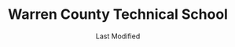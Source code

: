 ---
layout: location-page
date: Last Modified
description: "Local COVID-19 testing is available at Warren County Technical School in Washington, New Jersey, USA."
permalink: "locations/new-jersey/washington/warren-county-technical-school/"
tags:
  - locations
  - new-jersey
title: Warren County Technical School
uniqueName: warren-county-technical-school
state: New Jersey
stateAbbr: NJ
hood: "Warren County"
address: "1500 Route 57"
city: "Washington"
zip: "07882"
zipsNearby: "07675 07677 07885 07981 07999 08888 08889 07095 07481 10451 10452 10453 10454 10455 10456 10457 10458 10459 10460 10461 10462 10463 10464 10465 10466 10467 10468 10469 10470 10471 10472 10473 10474 10475 10499 10001 10002 10003 10004 10005 10006 10007 10008 10009 10010 10011 10012 10013 10014 10016 10017 10018 10019 10020 10021 10022 10023 10024 10025 10026 10027 10028 10029 10030 10031 10032 10033 10034 07820 07401 07620 07821 08801 08802 07822 07001 08803 07920 07939 07002 07921 07823 07621 07922 07924 07825 07003 07403 08804 07005 08805 07826 07827 07890 08807 08808 07926 07828 07405 07829 07004 07006 07007 07830 07008 07009 07927 07831 07928 07930 07010 07011 07012 07013 07014 07015 08809 07624 07832 07016 07626 08810 07833 07627 07834 07801 07802 07803 07806 07869 07628 08812 08816 07936 07017 07018 07019 07020 08817 08818 08820 08837 08899 07201 07202 07203 07204 07205 07206 07207 07208 07407 07630 07631 07632 07021 07410 07022 07023 07931 08821 07836 08822 07932 07024 07416 07417 08823 08825 07026 07027 07933 07934 07837 08826 07028 07418 07838 07839 07935 07601 07602 07603 07604 07605 07606 07607 07608 07699 07840 07419 08827 07640 07029 07420 07641 08828 07421 07842 08829 07422 08844 07642 07676 07030 07423 07843 07844 07845 08830 08831 07097 07302 07303 07304 07305 07306 07307 07308 07310 07311 07395 07399 07846 07031 07032 07099 08832 08824 07033 07847 07848 07034 07849 07850 07851 08833 07852 07938 07035 07036 07424 07643 08834 07039 07644 07853 07428 07940 07430 07495 08835 07040 08836 07945 08840 08846 07855 07432 08848 07041 07946 08850 08852 07042 07043 07044 07645 07045 07950 07960 07961 07962 07963 07046 07856 07970 08853 07857 07101 07102 07103 07104 07105 07106 07107 07108 07109 07110 07111 07112 07114 07175 07184 07188 07189 07191 07192 07193 07195 07198 07199 08901 08902 08903 08904 08905 08906 08933 08989 07435 07646 07974 07860 07976 07047 07647 07648 07436 07438 07439 08857 08858 07649 07050 07051 07052 07863 07650 07652 07653 07656 08859 07054 07055 07057 07501 07502 07503 07504 07505 07506 07507 07508 07509 07510 07511 07512 07513 07514 07522 07524 07533 07538 07543 07544 07977 07440 08861 08862 08863 08865 07058 08854 08855 08867 07059 07060 07061 07062 07063 07069 07978 07442 07444 07865 07064 07979 08868 07065 07066 07067 07446 08869 08870 07657 07660 07450 07451 07452 07456 07457 07661 07662 07663 07866 07068 07070 07071 07072 07073 07074 07075 07458 08871 08872 07870 07076 07094 07096 07077 07078 08873 08875 08890 08876 08879 08880 07079 07080 08882 07871 08884 07081 07874 08885 08886 07875 07980 07460 07876 07901 07902 07461 07877 07878 07666 07670 08887 07082 07879 07083 07086 07087 07088 07462 07880 07463 07881 07465 07882 07470 07474 07090 07091 07092 07480 07093 10035 10036 10037 10038 10039 10040 10041 10043 10044 10045 10055 10060 10065 10069 10075 10080 10081 10087 10090 10095 10101 10102 10103 10104 10105 10106 10107 10108 10109 10110 10111 10112 10113 10114 10115 10116 10117 10118 10119 10120 10121 10122 10123 10124 10125 10126 10128 10129 10130 10131 10132 10133 10138 10150 10151 10152 10153 10154 10155 10156 10157 10158 10159 10160 10161 10162 10163 10164 10165 10166 10167 10168 10169 10170 10171 10172 10173 10174 10175 10176 10177 10178 10179 10185 10199 10203 10211 10212 10213 10242 10249 10256 10257 10258 10259 10260 10261 10265 10268 10269 10270 10271 10272 10273 10274 10275 10276 10277 10278 10279 10280 10281 10282 10285 10286 10292 10503 12719 10912 10913 12721 10914 10916 10917 10918 10919 10920 12729 10522 12732 10921 10923 12737 10924 10925 10926 10927 12743 10930 10931 10932 12746 10533 10933 10940 10941 10949 10950 10952 12777 10550 10551 10552 10553 10954 12764 10956 10958 10959 10960 10962 10963 10964 10965 10968 10969 10970 12770 12771 12785 10973 10974 10910 10975 10976 12780 10977 10979 10980 10901 10981 10982 10983 10984 10987 10988 10989 10990 10993 10994 10998 10701 10702 10703 10704 10705 10706 10708 10710 12792 11201 11202 11203 11204 11205 11206 11207 11208 11209 11210 11211 11212 11213 11214 11215 11216 11217 11218 11219 11220 11221 11222 11223 11224 11225 11226 11228 11229 11230 11231 11232 11233 11234 11235 11236 11237 11238 11239 11241 11242 11243 11245 11247 11249 11251 11252 11256 11694 11697 11351 11352 11354 11355 11356 11357 11358 11367 11368 11369 11370 11371 11372 11373 11374 11375 11377 11378 11379 11380 11381 11385 11386 11390 11414 11415 11416 11417 11418 11419 11420 11421 11101 11102 11103 11104 11105 11106 11109 11120 10301 10302 10303 10304 10305 10306 10307 10308 10309 10310 10311 10312 10313 10314 07710 08501 07716 08007 07718 08502 08010 08011 08504 08505 08015 08016 08101 08102 08103 08104 08105 08106 08107 08108 08109 08110 08002 08003 08034 08510 08526 07721 07722 08022 08511 08512 08514 08515 07724 07799 07726 07727 08518 07728 08030 08033 08035 08036 07730 07732 08520 07733 08525 07731 08527 08041 08042 07734 07735 08528 08733 08701 08530 08045 07737 07738 07739 07740 08048 08052 07746 08053 07747 07748 07750 08057 07751 08059 08060 08054 07752 07753 07754 08533 08064 07755 07757 08065 08068 08534 08535 08536 07758 08540 08541 08542 08543 08544 08550 08073 07701 07702 07703 07704 08551 08075 08076 08077 08553 08554 08555 08556 07760 08557 08558 08031 08099 08559 07763 08560 08601 08602 08603 08604 08605 08606 08607 08608 08609 08610 08611 08618 08619 08620 08625 08628 08629 08638 08640 08641 08645 08646 08647 08648 08650 08666 08690 08691 08695 07764 08093 07765 08046 08561 08562 18210 18011 18101 18102 18103 18104 18105 18106 18109 18195 18320 18211 18012 18403 18212 17922 19503 18010 18013 18050 18214 19504 18321 18014 18405 18216 19505 18015 18016 18017 18018 18020 18025 19508 18610 19510 19511 18030 19512 18031 17925 18322 18323 18324 18371 18373 18325 18032 19516 18034 18035 18410 18218 18219 18036 18037 18326 17930 18038 18220 18327 18328 19518 18221 18222 18039 19519 18041 18040 18042 18043 18044 18045 18301 18302 18046 18223 18330 18416 19520 18049 18098 18099 19522 18051 18224 19523 18053 18331 19525 18424 18425 18054 18426 19526 18427 18225 18428 18438 18201 18202 18055 18332 18056 18431 18433 18434 18229 18230 18231 19529 18333 18058 19530 18435 18436 18624 17942 18232 18234 18059 19533 18235 18001 18002 18003 19534 19535 18060 18334 19536 18237 18062 17948 17949 18335 18063 17952 18336 19538 19539 17953 18337 18340 18239 18341 19540 19541 19542 18444 18342 18343 18344 18634 18064 18065 18240 19545 18445 17959 17960 18066 18067 18068 19547 18447 18448 18242 18069 17961 18070 18071 18244 18451 18452 18072 18074 19548 18640 18641 18642 18643 18644 18651 18347 18348 18349 18350 18346 17965 19549 18351 18456 18245 19601 19602 19603 19604 19605 19606 19607 19608 19609 19610 19611 19612 18073 18076 18352 18077 18457 18247 18353 18078 18354 18355 18501 18502 18503 18504 18505 18507 18508 18509 18510 18512 18515 18517 18518 18519 18540 18577 18356 18248 19555 18458 18357 18079 18080 18459 18460 18081 18463 18083 18360 18249 18250 18084 18370 18251 18464 18252 18372 18085 19560 18466 19562 18086 18254 18087 17982 19564 18088 18660 18472 18255 18052 18661 18473 18602 18701 18702 18703 18704 18705 18706 18707 18709 18710 18711 18762 18764 18765 18766 18767 18769 18773 18091 18092 19001 19002 19420 19003 19004 18910 19020 19021 19312 19421 18911 19422 19424 19007 19008 19009 19010 18912 18913 19423 18914 19012 19425 19018 19426 19473 18915 19428 19429 19397 19398 19399 19430 18916 19023 19432 19333 18901 18902 18933 19026 18917 18918 19027 18920 19341 19353 19030 18921 19031 19032 19033 18922 19025 19034 19048 19049 18923 19435 18925 18926 19035 19343 19036 19038 19437 19438 19441 19040 19440 19041 18927 18928 19043 19098 19044 19006 19345 18929 19046 19442 18930 19443 19444 18931 19047 19053 19446 19050 19450 19052 19054 19055 19056 19057 19058 18932 19451 19355 18934 19037 19063 19064 19065 19091 19066 18935 18936 19067 19070 19072 18938 18940 19073 19401 19403 19404 19405 19406 19407 19408 19409 19415 19436 19454 19455 19477 19456 19075 18942 19301 19457 18943 18944 19019 19092 19093 19099 19101 19102 19103 19104 19105 19106 19107 19108 19109 19110 19111 19112 19113 19114 19115 19116 19118 19119 19120 19121 19122 19123 19124 19125 19126 19127 19128 19129 19130 19131 19132 19133 19134 19135 19136 19137 19138 19139 19140 19141 19142 19143 19144 19145 19146 19147 19148 19149 19150 19151 19152 19153 19154 19155 19160 19161 19162 19170 19171 19172 19173 19175 19176 19177 19178 19179 19181 19182 19183 19184 19185 19187 19188 19190 19191 19192 19193 19194 19195 19196 19197 19244 19255 19453 19460 18946 18947 18949 19462 18950 19464 19465 18951 18953 18955 19468 18956 19470 18957 18958 19472 18960 19079 18962 19474 18963 18924 18964 18954 18966 18968 19475 19478 19081 18969 18970 18971 18972 19082 19083 19480 19481 19482 19484 19485 19493 19494 19495 19496 19085 18974 18991 18976 18977 19080 19087 19088 19089 19486 19090 19490 18979 18980 19095 19096 19492 18981 07182 07194 07309 07477 07983 08922 08988 10015 10046 10047 10048 10072 10079 10082 10094 10096 10098 10099 10149 10184 10196 10197 10557 10558 10943 11240 11244 11248 11254 11255 19488 19489 19640 18175 18514 18522 19483 19487" 
mapUrl: "http://maps.apple.com/?q=Warren+County+Technical+School&address=1500+Route+57,Washington,New+Jersey,07882"
locationType: Drive-thru
phone: "908-847-3100"
website: "https://booknow-wcnj.appointment-plus.com/b8n9zc50/"
onlineBooking: true
closed: undefined
closedUpdate: April 13th, 2020
notes: "By appointment only. For individuals with symptoms. Local residents only. Requires phone screen."
days: Contact for hours of operation.
ctaMessage: Schedule a test
ctaUrl: "https://booknow-wcnj.appointment-plus.com/b8n9zc50/"
---